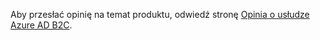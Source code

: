 Aby przesłać opinię na temat produktu, odwiedź stronę [Opinia o usłudze Azure AD B2C](https://feedback.azure.com/forums/169401-azure-active-directory/category/160596-b2c).

